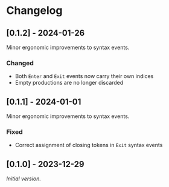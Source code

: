 # Changelog

## [0.1.2] - 2024-01-26

Minor ergonomic improvements to syntax events.

### Changed

- Both `Enter` and `Exit` events now carry their own indices
- Empty productions are no longer discarded

## [0.1.1] - 2024-01-01

Minor ergonomic improvements to syntax events.

### Fixed

- Correct assignment of closing tokens in `Exit` syntax events

## [0.1.0] - 2023-12-29

_Initial version._
